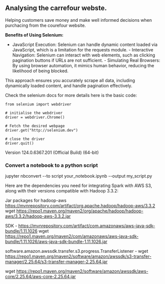 ## Analysing the carrefour webste.
Helping customers save money and make well informed decisions when purchacing from the courefour website.

**Benefits of Using Selenium:**

   - JavaScript Execution: Selenium can handle dynamic content loaded via JavaScript, which is a limitation for the requests module.
    - Interactive Navigation: Selenium can interact with web elements, such as clicking pagination buttons if URLs are not sufficient.
    - Simulating Real Browsers: By using browser automation, it mimics human behavior, reducing the likelihood of being blocked.

This approach ensures you accurately scrape all data, including dynamically loaded content, and handle pagination effectively.

Check the selenium docs for more details here is the basic code:

```
from selenium import webdriver

# initialise the webdriver
driver = webdriver.Chrome()

# Fetch the desired webpage
driver.get("http://selenium.dev")

# close the driver
driver.quit()

```

Version 124.0.6367.201 (Official Build) (64-bit)   

### Convert a notebook to a python script
jupyter nbconvert --to script your_notebook.ipynb --output my_script.py

Here are the dependencies you need for integrating Spark with AWS S3, along with their versions compatible with Hadoop 3.3.2:

Jar packages for hadoop-aws https://mvnrepository.com/artifact/org.apache.hadoop/hadoop-aws/3.3.2 
wget https://repo1.maven.org/maven2/org/apache/hadoop/hadoop-aws/3.3.2/hadoop-aws-3.3.2.jar

SDK - https://mvnrepository.com/artifact/com.amazonaws/aws-java-sdk-bundle/1.11.1026
wget https://repo1.maven.org/maven2/com/amazonaws/aws-java-sdk-bundle/1.11.1026/aws-java-sdk-bundle-1.11.1026.jar

software.amazon.awssdk.transfer.s3.progress.TransferListener - wget https://repo1.maven.org/maven2/software/amazon/awssdk/s3-transfer-manager/2.25.64/s3-transfer-manager-2.25.64.jar

wget https://repo1.maven.org/maven2/software/amazon/awssdk/aws-core/2.25.64/aws-core-2.25.64.jar